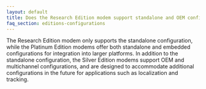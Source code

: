 ```yaml
---
layout: default
title: Does the Research Edition modem support standalone and OEM configuration?
faq_section: editions-configurations
---
```


The Research Edition modem only supports the standalone configuration, while the Platinum Edition modems offer both standalone and embedded configurations for integration into larger platforms. In addition to the standalone configuration, the Silver Edition modems support OEM and multichannel configurations, and are designed to accommodate additional configurations in the future for applications such as localization and tracking.
